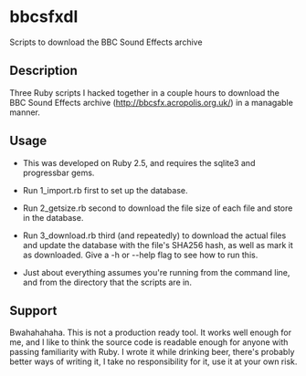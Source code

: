# bbcsfxdl
Scripts to download the BBC Sound Effects archive

## Description
Three Ruby scripts I hacked together in a couple hours to download the BBC Sound Effects archive (http://bbcsfx.acropolis.org.uk/) in a managable manner.

## Usage
- This was developed on Ruby 2.5, and requires the sqlite3 and progressbar gems.

- Run 1_import.rb first to set up the database.
- Run 2_getsize.rb second to download the file size of each file and store in the database.
- Run 3_download.rb third (and repeatedly) to download the actual files and update the database with the file's SHA256 hash, as well as mark it as downloaded.  Give a -h or --help flag to see how to run this.

- Just about everything assumes you're running from the command line, and from the directory that the scripts are in.

## Support
Bwahahahaha. This is not a production ready tool. It works well enough for me, and I like to think the source code is readable enough for anyone with passing familiarity with Ruby. I wrote it while drinking beer, there's probably better ways of writing it, I take no responsibility for it, use it at your own risk.

